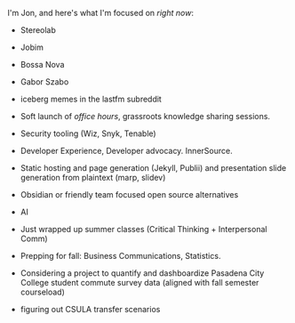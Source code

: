 I'm Jon, and here's what I'm focused on *right now*:

- Stereolab
- Jobim
- Bossa Nova
- Gabor Szabo
- iceberg memes in the lastfm subreddit
- Soft launch of *office hours*, grassroots knowledge sharing sessions.
- Security tooling (Wiz, Snyk, Tenable)
- Developer Experience, Developer advocacy. InnerSource.
- Static hosting and page generation (Jekyll, Publii) and presentation slide generation from plaintext (marp, slidev)
- Obsidian or friendly team focused open source alternatives
- AI

- Just wrapped up summer classes (Critical Thinking + Interpersonal Comm)
- Prepping for fall: Business Communications, Statistics.
- Considering a project to quantify and dashboardize Pasadena City College student commute survey data (aligned with fall semester courseload)
- figuring out CSULA transfer scenarios
